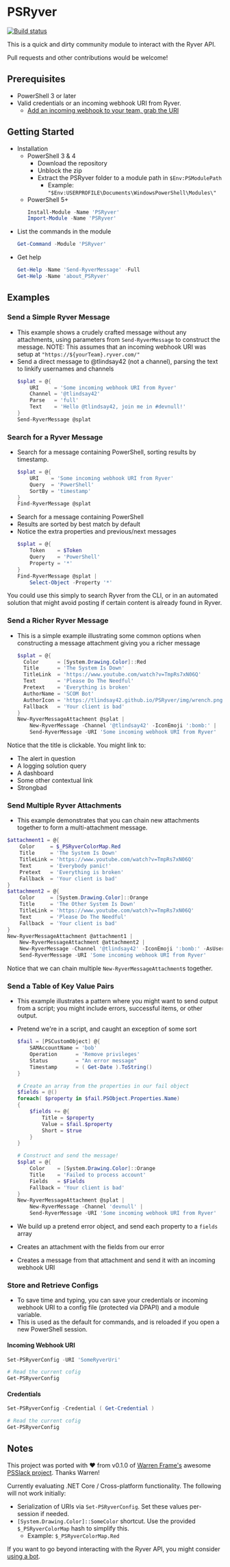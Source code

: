 # PSRyver

[![Build status](https://ci.appveyor.com/api/projects/status/qwuvmd3cc4iodlc0?svg=true)](https://ci.appveyor.com/project/tlindsay42/psryver)

This is a quick and dirty community module to interact with the Ryver API.

Pull requests and other contributions would be welcome!

## Prerequisites

* PowerShell 3 or later
* Valid credentials or an incoming webhook URI from Ryver.
    * [Add an incoming webhook to your team, grab the URI](https://api.ryver.com/ryvhooks_simple_incoming.html)

## Getting Started

* Installation
    * PowerShell 3 & 4
        * Download the repository
        * Unblock the zip
        * Extract the PSRyver folder to a module path in `$Env:PSModulePath`
            * Example: `"$Env:USERPROFILE\Documents\WindowsPowerShell\Modules\"`
    * PowerShell 5+
        ```powershell
        Install-Module -Name 'PSRyver'
        Import-Module -Name 'PSRyver'
        ```
* List the commands in the module
    ```powershell
    Get-Command -Module 'PSRyver'
    ```
* Get help
    ```powershell
    Get-Help -Name 'Send-RyverMessage' -Full
    Get-Help -Name 'about_PSRyver'
    ```

## Examples

### Send a Simple Ryver Message

* This example shows a crudely crafted message without any attachments, using parameters from `Send-RyverMessage` to construct the message.
  NOTE: This assumes that an incoming webhook URI was setup at `"https://${yourTeam}.ryver.com/"`
* Send a direct message to @tlindsay42 (not a channel), parsing the text to linkify usernames and channels
    ```powershell
    $splat = @{
        URI     = 'Some incoming webhook URI from Ryver'
        Channel = '@tlindsay42'
        Parse   = 'full'
        Text    = 'Hello @tlindsay42, join me in #devnull!'
    }
    Send-RyverMessage @splat
    ```

<!-- ![Simple Send-RyverMessage](/docs/img/SimpleMessage.png) -->

### Search for a Ryver Message

* Search for a message containing PowerShell, sorting results by timestamp.
    ```powershell
    $splat = @{
        URI    = 'Some incoming webhook URI from Ryver'
        Query  = 'PowerShell'
        SortBy = 'timestamp'
    }
    Find-RyverMessage @splat
    ```

<!-- ![Find Message](/docs/img/FindMessage.png) -->

* Search for a message containing PowerShell
* Results are sorted by best match by default
* Notice the extra properties and previous/next messages
    ```powershell
    $splat = @{
        Token    = $Token
        Query    = 'PowerShell'
        Property = '*'
    }
    Find-RyverMessage @splat |
        Select-Object -Property '*'
    ```

<!-- ![Find Message Select All](/docs/img/FindMessageSelect.png) -->

You could use this simply to search Ryver from the CLI, or in an automated solution that might avoid posting if certain content is already found in Ryver.

### Send a Richer Ryver Message

* This is a simple example illustrating some common options when constructing a message attachment giving you a richer message
    ```powershell
    $splat = @{
      Color      = [System.Drawing.Color]::Red
      Title      = 'The System Is Down'
      TitleLink  = 'https://www.youtube.com/watch?v=TmpRs7xN06Q'
      Text       = 'Please Do The Needful'
      Pretext    = 'Everything is broken'
      AuthorName = 'SCOM Bot'
      AuthorIcon = 'https://tlindsay42.github.io/PSRyver/img/wrench.png'
      Fallback   = 'Your client is bad'
    }
    New-RyverMessageAttachment @splat |
        New-RyverMessage -Channel '@tlindsay42' -IconEmoji ':bomb:' |
        Send-RyverMessage -URI 'Some incoming webhook URI from Ryver'
    ```

<!-- ![Rich messages](/docs/img/RichMessage.png) -->

Notice that the title is clickable.  You might link to:

* The alert in question
* A logging solution query
* A dashboard
* Some other contextual link
* Strongbad

### Send Multiple Ryver Attachments

* This example demonstrates that you can chain new attachments together to form a multi-attachment message.

```powershell
$attachment1 = @{
    Color     = $_PSRyverColorMap.Red
    Title     = 'The System Is Down'
    TitleLink = 'https://www.youtube.com/watch?v=TmpRs7xN06Q'
    Text      = 'Everybody panic!'
    Pretext   = 'Everything is broken'
    Fallback  = 'Your client is bad'
}
$attachment2 = @{
    Color     = [System.Drawing.Color]::Orange
    Title     = 'The Other System Is Down'
    TitleLink = 'https://www.youtube.com/watch?v=TmpRs7xN06Q'
    Text      = 'Please Do The Needful'
    Fallback  = 'Your client is bad'
}
New-RyverMessageAttachment @attachment1 |
    New-RyverMessageAttachment @attachment2 |
    New-RyverMessage -Channel '@tlindsay42' -IconEmoji ':bomb:' -AsUser -Username 'SCOM Bot' |
    Send-RyverMessage -URI 'Some incoming webhook URI from Ryver'
```

<!-- ![Multiple Attachments](/docs/img/MultiAttachments.png) -->

Notice that we can chain multiple `New-RyverMessageAttachment`s together.

### Send a Table of Key Value Pairs

* This example illustrates a pattern where you might want to send output from a script; you might include errors, successful items, or other output.
* Pretend we're in a script, and caught an exception of some sort
    ```powershell
    $fail = [PSCustomObject] @{
        SAMAccountName = 'bob'
        Operation      = 'Remove privileges'
        Status         = "An error message"
        Timestamp      = ( Get-Date ).ToString()
    }

    # Create an array from the properties in our fail object
    $fields = @()
    foreach( $property in $fail.PSObject.Properties.Name)
    {
        $fields += @{
            Title = $property
            Value = $fail.$property
            Short = $true
        }
    }

    # Construct and send the message!
    $splat = @{
        Color    = [System.Drawing.Color]::Orange
        Title    = 'Failed to process account'
        Fields   = $Fields
        Fallback = 'Your client is bad'
    }
    New-RyverMessageAttachment @splat |
        New-RyverMessage -Channel 'devnull' |
        Send-RyverMessage -URI 'Some incoming webhook URI from Ryver'
    ```

* We build up a pretend error object, and send each property to a `fields` array
* Creates an attachment with the fields from our error
* Creates a message from that attachment and send it with an incoming webhook URI

<!-- ![Fields](/docs/img/Fields.png) -->

### Store and Retrieve Configs

* To save time and typing, you can save your credentials or incoming webhook URI to a config file (protected via DPAPI) and a module variable.
* This is used as the default for commands, and is reloaded if you open a new PowerShell session.

#### Incoming Webhook URI

```powershell
Set-PSRyverConfig -URI 'SomeRyverUri'

# Read the current cofig
Get-PSRyverConfig
```

#### Credentials

```powershell
Set-PSRyverConfig -Credential ( Get-Credential )

# Read the current cofig
Get-PSRyverConfig
```

## Notes

This project was ported with :heart: from v0.1.0 of [Warren Frame's](https://github.com/RamblingCookieMonster) awesome [PSSlack project](https://github.com/RamblingCookieMonster/PSSlack/tree/c0bf2b67278d5df455ae769d5912aa25d09fcf72).  Thanks Warren!

Currently evaluating .NET Core / Cross-platform functionality.  The following will not work initially:

* Serialization of URIs via `Set-PSRyverConfig`.  Set these values per-session if needed.
* `[System.Drawing.Color]::SomeColor` shortcut.  Use the provided `$_PSRyverColorMap` hash to simplify this.
    * Example: `$_PSRyverColorMap.Red`

If you want to go beyond interacting with the Ryver API, you might consider [using a bot](http://ramblingcookiemonster.github.io/PoshBot/#references).
